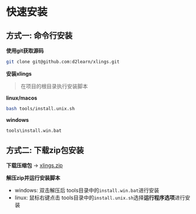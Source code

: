 # 快速安装

## 方式一: 命令行安装

**使用git获取源码**

```bash
git clone git@github.com:d2learn/xlings.git
```

**安装xlings**

> 在项目的根目录执行安装脚本

**linux/macos**

```bash
bash tools/install.unix.sh
```

**windows**

```bash
tools\install.win.bat
```

## 方式二: 下载zip包安装

**下载压缩包** -> [xlings.zip](https://github.com/d2learn/xlings/archive/refs/heads/main.zip)

**解压zip并运行安装脚本**

- windows: 双击解压后 tools目录中的`install.win.bat`进行安装
- linux: 鼠标右键点击 tools目录中的`install.unix.sh`选择**运行程序选项**进行安装